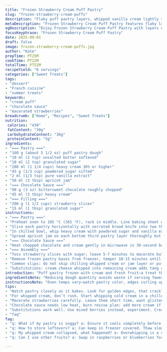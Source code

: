 ```yaml
---
title: "Frozen Strawberry Cream Puff Pastry"
slug: "frozen-strawberry-cream-puffs"
description: "Flaky puff pastry layers, whipped vanilla cream lightly sweetened, and fresh macerated strawberries. Silky dark chocolate sauce ganache drizzled last. Chill to firm, making handheld frozen delights. Puff baked golden, flaky crackle. Whip cream stiff, fold carefully. Strawberries soak in sugar releasing bright juice, no watery mush. Dark chocolate and cream melted smooth, perfect for drizzling. Practical twists: cream cheese replacing some butter adds tang, berry jam swapped with apricot for surprising depth. Timing flexible, look for golden puff, stiff peak cream, and juicy but intact berry slices."
metaDescription: "Frozen Strawberry Cream Puff Pastry features flaky layers, whipped cream, macerated strawberries, and dark chocolate sauce. A refreshing treat."
ogDescription: "Enjoy Frozen Strawberry Cream Puff Pastry with layers of flaky pastry, light whipped cream, and fresh strawberries, topped with rich chocolate sauce."
focusKeyphrase: "Frozen Strawberry Cream Puff Pastry"
date: 2025-09-01
draft: false
image: frozen-strawberry-cream-puffs.jpg
author: "Kate"
prepTime: PT25M
cookTime: PT22M
totalTime: PT52M
recipeYield: "6 servings"
categories: ["Sweet Treats"]
tags:
- "dessert"
- "French cuisine"
- "summer treats"
keywords:
- "cream puff"
- "chocolate sauce"
- "macerated strawberries"
breadcrumb: ["Home", "Recipes", "Sweet Treats"]
nutrition: 
 calories: "430"
 fatContent: "30g"
 carbohydrateContent: "36g"
 proteinContent: "5g"
ingredients:
- "=== Pastry ==="
- "160 g (about 5 1/2 oz) puff pastry dough"
- "10 ml (2 tsp) unsalted butter softened"
- "10 ml (2 tsp) granulated sugar"
- "280 ml (1 1/4 cups) heavy cream 36% or higher"
- "45 g (1/3 cup) powdered sugar sifted"
- "2 ml (1/3 tsp) pure vanilla extract"
- "50 ml (3 tbsp) apricot jam"
- "=== Chocolate Sauce ==="
- "90 g (3 oz) bittersweet chocolate roughly chopped"
- "45 ml (3 tbsp) heavy cream"
- "=== Filling ==="
- "200 g (1 1/2 cups) strawberry slices"
- "15 ml (1 tbsp) granulated sugar"
instructions:
- "=== Pastry ==="
- "Preheat oven to 185 °C (365 °F), rack in middle. Line baking sheet with parchment. Flour surface lightly, roll dough to a rough 22 x 20 cm square. No obsessing over size. Brush softened butter over top evenly with quick strokes, sprinkle sugar evenly but not thickly. Cut into 6 rectangles approx 12 x 7 cm. Transfer gently to sheet, leaving space. Bake 18-22 minutes, watch golden puff, listen for that crisp crackle when tapping. Cooling until completely room temp ensures layers stay separate when slicing."
- "Slice each pastry horizontally with serrated bread knife into two thin halves. Use gentle sawing to avoid crumbling. Reserve bottom and top layers separately."
- "In chilled bowl, whip heavy cream with powdered sugar and vanilla extract to stiff peaks. Underover whipping ruins texture; stop when firm peaks hold but not grainy. If cream overheats, whisk in a few drops cold milk to rescue smoothness."
- "Spread apricot jam on each bottom third pastry layer thoroughly but thinly; jam moisture prevents dry bites. Spoon or pipe whipped cream atop jam, smoothing but not squashing airiness. Freeze fully assembled bases for 2.5 to 3 hours or until firm. This firmness keeps layers distinct and shapes stable when bitten."
- "=== Chocolate Sauce ==="
- "Heat chopped chocolate and cream gently in microwave in 30-second bursts. Stir after each until velvety smooth. Avoid overheating, burnt chocolate tastes bitter. Let cool to room temp, sauce thickening slightly for better drizzle, not runny pool."
- "=== Assembly ==="
- "Toss strawberry slices with sugar; leave 5-7 minutes to macerate but keep shape. Juices should be glistening but not watery. Excess liquid can sog layers; drain if needed."
- "Remove frozen pastry bases from freezer, temper 10-15 minutes until soft enough to bite but still cold. Spoon strawberry mixture over cream. Drizzle chocolate sauce in thin streams. Top with reserved pastry halves, press lightly to seal but not crush. Serve immediately or keep in freezer covered; thaw 8-10 minutes before eating for best cream texture."
- "Common slips: do not skip chilling whipped cream or jam layer or puff collapses. Use serrated knife for clean cuts. Watch oven closely; burnt spots happen suddenly."
- "Substitutions: cream cheese whipped into remaining cream adds tang and stability. Mixed berries instead of strawberries shifts flavor profile. Swap apricot jam for strawberry preserves to amplify berry notes. Dark chocolate can be swapped for milk chocolate for sweeter sauce but watch sugar balance."
introduction: "Puff pastry frozen with cream and fresh fruit—a treat that’s all texture. Layer crisp golden squares with light vanilla chantilly whipped to peaks that hold shape in cold. Strawberries soaked just enough, not soggy. Apricot jam adds subtle background fruitiness that cuts the richness. Dark chocolate sauce, molten then simmer-cooled, slicked generously. Freezing stabilizes layers making handheld bites with crackle, cream silk, and bright berry pop. Broken steps ruin delicate layers. Too soft cream? Too wet berries? Watch signals: golden crust, firm peaks, juicing versus drowning fruits. Easy to do with care and watchful eye."
ingredientsNote: "Reducing dough quantity avoids waste if serving fewer. Softer butter spreads evenly, creating caramelized sugar pockets enhancing texture. Using heavier cream (36%+) ensures proper stiffness when whipped; lower fat creams rarely hold peak. Sifting powdered sugar prevents grit when whipping. Apricot jam works better than strawberry or other flavors as it balances tart and sweet without overpowering berry topping. For a twist: replace butter in dough brushing with light olive oil for slight fruitiness, or add zest of lemon in cream for fresh aromatic lift. Chocolate sauce kept simple; adding pinch of chili or espresso powder adds depth for advanced palates. Using fresh but firm strawberries prevents mush. If berries overly ripe or watery, pat dry or toss with coarse sugar to draw out moisture slightly before adding to reduce sogginess."
instructionsNote: "Oven temps vary—watch pastry color, edges curling up, little crackle sound when tapping signals doneness rather than strict time. Cooling pastry fully before slicing critical—warm layers tear messy. Serrated knife preferred for cutting to avoid smashing air pockets. Whip cream in cold bowl, cold cream—warm conditions cause failure or runny cream. Stop whipping at stiff peaks, overworking causes butter formation and grainy texture. Spreading jam as barrier traps moisture and flavor under cream preventing soggy pastry bottom. Freeze assembled bases to harden cream and jam layers before adding berries to prevent sliding or collapsing. Chocolate melts best in short intervals; stir often to prevent scorching. Macerating strawberries draws juices out enhancing sweetness but keep short duration to avoid liquid pooling. Assemble just before serving, avoid thawing fully or pastry loses crunch. For last-minute fix, brush raw dough rectangles with butter and sugar, bake crisp crackers to serve alongside whipped cream and berries for deconstructed version."
tips:
- "Watch pastry closely as it bakes. Look for golden edges, that crackling sound, signals doneness. Cool fully before slicing—warm layers tear. Sharp serrated knife needed for clean cuts. If pastry puffs unevenly, give it time, oven heat fluctuates."
- "For whipped cream, don’t rush. Start whipping cold cream in a chilled bowl. Stiff peaks mean stop—overwhipped cream turns grainy. Adding milk helps rescue, trick for texture. Sifting powdered sugar essential for smooth mix."
- "Macerate strawberries carefully. Leave them short time, want glistening juice not a pool. If juice is too much, drain excess before layering. Avoid sogginess ruining layers. Firm berries help in keeping shape when assembling."
- "Chocolate sauce needs low heat, burn rescue plan: add more cream if too thick. Stir frequently. Thin streams drizzle better. Let cool slightly, thicken for drizzling. Watch out for bitterness if overheated."
- "Substitutions work well. Use mixed berries instead, experiment. Cream cheese can replace some butter in whipped cream for tang. Apricot jam gives depth—switch for other jams with similar balance."
- "faq"
faq:
- "q: What if my pastry is soggy? a: Ensure it cools completely before slicing. Monitor baking closely. Golden and crisp is the goal. If underbaked, try again with adjustments."
- "q: How to store leftovers? a: Can keep in freezer covered. Thaw slowly for best texture. Avoid heating in microwave; layers collapse. Best enjoyed fresh."
- "q: My whipped cream collapsed, what happened? a: Overwhipping is a common issue. Watch peaks; stop at stiff. Cream must be cold, avoid warm conditions. Try again with fresh approach."
- "q: Can I use other fruits? a: Swap in raspberries or blueberries for a twist. Adjust sugar based on fruit sweetness. Keep juices in check as with strawberries."

---
```


